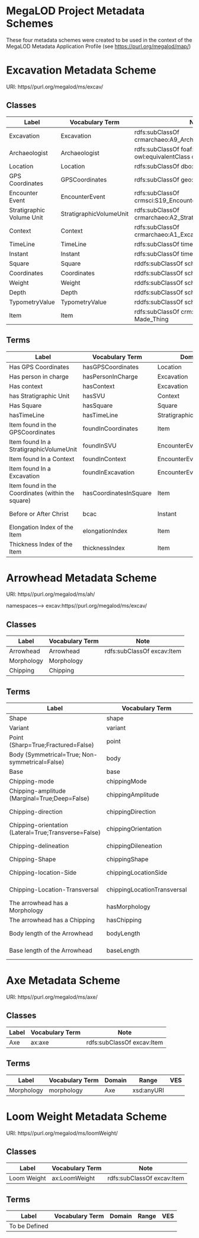 # MegaLOD Project Metadata Schemes
These four metadata schemes were created to be used in the context of the MegaLOD Metadata Application Profile (see https://purl.org/megalod/map/)

# Excavation Metadata Scheme
URI: https//purl.org/megalod/ms/excav/

## Classes

| Label                                   | Vocabulary Term         | Note                                                             |
|-----------------------------------------|-------------------------|------------------------------------------------------------------|
| Excavation                              | Excavation              | rdfs:subClassOf crmarchaeo:A9_Archaeological_Excavation          |                                 
| Archaeologist                           | Archaeologist           | rdfs:subClassOf foaf:Person; owl:equivalentClass crm:E21_Person; |                               
| Location                                | Location                | rdfs:subClassOf dbo:Place                                        |                           
| GPS Coordinates                         | GPSCoordinates          | rdfs:subClassOf geo:SpatialThing                                 |                     
| Encounter Event                         | EncounterEvent          | rdfs:subClassOf crmsci:S19_Encounter_Event                       |                                   
| Stratigraphic Volume Unit               | StratigraphicVolumeUnit | rdfs:subClassOf crmarchaeo:A2_Stratigraphic_Volume_Unit          |                                       
| Context                                 | Context                 | rdfs:subClassOf crmarchaeo:A1_Excavation_Processing_Unit         |
| TimeLine                                | TimeLine                | rdfs:subClassOf time:TemporalEntity|
| Instant                                 | Instant                 | rdfs:subClassOf time:Instant|
| Square                                  | Square                  | rddfs:subClassOf schema:Place |
| Coordinates                             | Coordinates             | rddfs:subClassOf schema:GeoCoordinates |
| Weight                                  | Weight                  | rddfs:subClassOf schema:QuantitativeValue |
| Depth                                   | Depth                   | rddfs:subClassOf schema:QuantitativeValue |
| TypometryValue                          | TypometryValue          | rddfs:subClassOf schema:QuantitativeValue |
| Item                                    | Item                    | rdfs:subClassOf crm:E24_Physical_Man-Made_Thing|   



## Terms
| Label                                   | Vocabulary Term                  | Domain                              |Range                                        | VES|
|-----------------------------------------|----------------------------------|-------------------------------------|---------------------------------------------|----|
| Has GPS Coordinates                     | hasGPSCoordinates                | Location                      | GPSCoordinates                        | |
| Has person in charge                    | hasPersonInCharge                | Excavation                    | Archaeologist                         | |
| Has context                             | hasContext                       | Excavation                    | Context                               | |
| has Stratigraphic Unit                  | hasSVU                           | Context                       | StratigraphicVolumeUnit               | |
| Has Square                              | hasSquare                        | Square                        | Excavation                            | |
| hasTimeLine                             | hasTimeLine                      | StratigraphicVolumeUnit       | TimeLine                              | |
| Item found in the GPSCoordinates        | foundInCoordinates               | Item                          | GPSCoordinates                        |   |                             
| Item found In a StratigraphicVolumeUnit | foundInSVU                       | EncounterEvent                | StratigraphicVolumeUnit               | |
| Item found In a Context                 | foundInContext                   | EncounterEvent                | Context                               | |
| Item found In a Excavation              | foundInExcavation                | EncounterEvent                | Excavation                            | |
| Item found in the Coordinates (within the square) | hasCoordinatesInSquare | Item                          | Coordinates                           |   |        
| Before or After Christ                  | bcac                             | Instant                       | xsd:anyURI                            | MegaLOD-BCAC |
| Elongation Index of the Item            | elongationIndex                  | Item                          | xsd:anyURI                            |  MegaLOD-IndexElongation|
| Thickness  Index of the Item            | thicknessIndex                   | Item                          | xsd:anyURI                            |  MegaLOD-IndexThickness|


     
# Arrowhead Metadata Scheme
URI: https//purl.org/megalod/ms/ah/

namespaces--> excav:https//purl.org/megalod/ms/excav/

## Classes
| Label                                   | Vocabulary Term         | Note |
|-----------------------------------------|-------------------------|------|
| Arrowhead                               | Arrowhead               | rdfs:subClassOf excav:Item |
| Morphology                              | Morphology              |     |   
| Chipping                                | Chipping                |     |  


## Terms
| Label                                                | Vocabulary Term             | Domain                        | Range            | VES                    | Notes |
|------------------------------------------------------|-----------------------------|-------------------------------|------------------|------------------------|------|
| Shape                                                | shape                       | Arrowhead                     | xsd:anyURI       | ah-shape               | |
| Variant                                              | variant                     | Arrowhead                     | xsd:anyURI       | ah-variant             | |
| Point (Sharp=True;Fractured=False)                   | point                       | Morphology                    | xsd:boolean      |                        | |
| Body (Symmetrical=True; Non-symmetrical=False)       | body                        | Morphology                    | xsd:boolean      |                        | |
| Base                                                 | base                        | Morphology                    | xsd:anyURI       | ah-base                | |
| Chipping-mode                                        | chippingMode                        | Chipping                      | xsd:anyURI       | ah-chippingMode        | |
| Chipping-amplitude (Marginal=True;Deep=False)        | chippingAmplitude                   | Chipping                      | xsd:boolean      |                        | |
| Chipping-direction                                   | chippingDirection                   | Chipping                      | xsd:anyURI       | ah-chippingDirection   | |
| Chipping-orientation (Lateral=True;Transverse=False) | chippingOrientation                 | Chipping                      | xsd:boolean      |                       | |
| Chipping-delineation                                 | chippingDileneation                 | Chipping                      | xsd:anyURI       | ah-chippingDelineation | |
| Chipping-Shape                                       | chippingShape               | Chipping                      | xsd:anyURI       | ah-chippingShape       | |
| Chipping-location-Side                               | chippingLocationSide       | Chipping                      | xsd:anyURI       | ah-chippingLocation    | |
| Chipping-Location-Transversal                        | chippingLocationTransversal | Chipping                      | xsd:anyURI       | ah-chippingLocation    | |
| The arrowhead has a Morphology                       | hasMorphology               | Arrowhead                     | Morphology       |                        | |
| The arrowhead has a Chipping                         | hasChipping                 | Arrowhead                     | Chipping         | |  |
| Body length of the Arrowhead                         | bodyLength                  | Arrowhead                     | excav:TypometryValue | | rdfs:subPropertyOf crm:E54_Dimension |
| Base length of the Arrowhead                         | baseLength                  | Arrowhead                     | excav:TypometryValue | | rdfs:subPropertyOf crm:E54_Dimension |




# Axe Metadata Scheme
URI: https//purl.org/megalod/ms/axe/

## Classes
| Label                                                | Vocabulary Term                |  Note |
|------------------------------------------------------|--------------------------------|----------------------------------|
|Axe                                                   | ax:axe                          |   rdfs:subClassOf excav:Item                               |             


## Terms
| Label                                                | Vocabulary Term                | Domain                           | Range            | VES                    |
|------------------------------------------------------|--------------------------------|----------------------------------|------------------|------------------------|
| Morphology | morphology   | Axe  | xsd:anyURI |                        | axe-morphology


# Loom Weight Metadata Scheme
URI: https//purl.org/megalod/ms/loomWeight/

## Classes
| Label                                                | Vocabulary Term                |  Note |
|------------------------------------------------------|--------------------------------|----------------------------------|
| Loom Weight                                          | ax:LoomWeight                  | rdfs:subClassOf excav:Item               |             


## Terms
| Label                                                | Vocabulary Term                | Domain                           | Range            | VES                    |
|------------------------------------------------------|--------------------------------|----------------------------------|------------------|------------------------|
| To be Defined |      |                                  |                  |                        |
